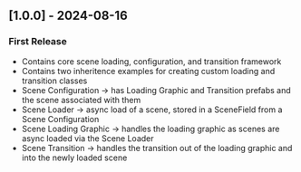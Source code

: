 ## [1.0.0] - 2024-08-16
### First Release
- Contains core scene loading, configuration, and transition framework
- Contains two inheritence examples for creating custom loading and transition classes
- Scene Configuration -> has Loading Graphic and Transition prefabs and the scene associated with them
- Scene Loader -> async load of a scene, stored in a SceneField from a Scene Configuration
- Scene Loading Graphic -> handles the loading graphic as scenes are async loaded via the Scene Loader
- Scene Transition -> handles the transition out of the loading graphic and into the newly loaded scene